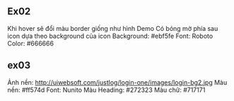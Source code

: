 ## Ex02 

Khi hover sẽ đổi màu border giống như hình Demo
Có bóng mờ phía sau icon dựa theo background của icon
Background: #ebf5fe
Font: Roboto
Color: #666666

## ex03

Ảnh nền: http://uiwebsoft.com/justlog/login-one/images/login-bg2.jpg
Màu nền: #ff574d
Font: Nunito
Màu Heading: #272323
Màu chữ: #717171